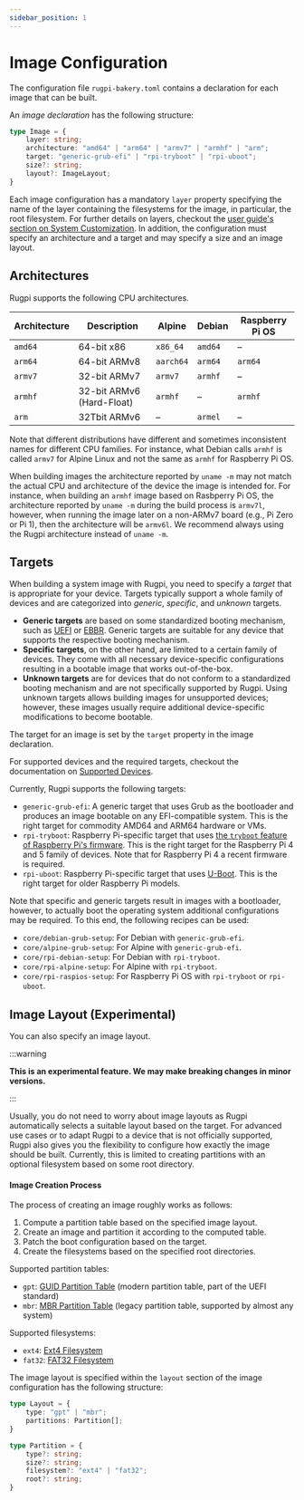 ```yaml
---
sidebar_position: 1
---
```


# Image Configuration

The configuration file `rugpi-bakery.toml` contains a declaration for each image that can be built.

An *image declaration* has the following structure:

```typescript
type Image = {
    layer: string;
    architecture: "amd64" | "arm64" | "armv7" | "armhf" | "arm";
    target: "generic-grub-efi" | "rpi-tryboot" | "rpi-uboot";
    size?: string;
    layout?: ImageLayout;
}
```

Each image configuration has a mandatory `layer` property specifying the name of the layer containing the filesystems for the image, in particular, the root filesystem.
For further details on layers, checkout the [user guide's section on System Customization](./system-customization.md).
In addition, the configuration must specify an architecture and a target and may specify a size and an image layout.

## Architectures

Rugpi supports the following CPU architectures.

| Architecture | Description | Alpine | Debian | Raspberry Pi OS |
| ------------ | ----------- | ------ | ------ | --------------- |
| `amd64` | 64-bit x86 | `x86_64` | `amd64` | – |
| `arm64` | 64-bit ARMv8 | `aarch64` | `arm64` | `arm64` |
| `armv7` | 32-bit ARMv7 | `armv7` | `armhf` | – |
| `armhf` | 32-bit ARMv6 (Hard-Float) | `armhf` | – | `armhf` |
| `arm` | 32Tbit ARMv6 | – | `armel` | – |

Note that different distributions have different and sometimes inconsistent names for different CPU families.
For instance, what Debian calls `armhf` is called `armv7` for Alpine Linux and not the same as `armhf` for Raspberry Pi OS.

When building images the architecture reported by `uname -m` may not match the actual CPU and architecture of the device the image is intended for.
For instance, when building an `armhf` image based on Rasbperry Pi OS, the architecture reported by `uname -m` during the build process is `armv7l`, however, when running the image later on a non-ARMv7 board (e.g., Pi Zero or Pi 1), then the architecture will be `armv6l`.
We recommend always using the Rugpi architecture instead of `uname -m`.


## Targets

When building a system image with Rugpi, you need to specify a *target* that is appropriate for your device.
Targets typically support a whole family of devices and are categorized into *generic*, *specific*, and *unknown* targets.

- **Generic targets** are based on some standardized booting mechanism, such as [UEFI](https://en.wikipedia.org/wiki/UEFI) or [EBBR](https://github.com/ARM-software/ebbr).
Generic targets are suitable for any device that supports the respective booting mechanism.
- **Specific targets**, on the other hand, are limited to a certain family of devices.
They come with all necessary device-specific configurations resulting in a bootable image that works out-of-the-box.
- **Unknown targets** are for devices that do not conform to a standardized booting mechanism and are not specifically supported by Rugpi.
Using unknown targets allows building images for unsupported devices; however, these images usually require additional device-specific modifications to become bootable.

The target for an image is set by the `target` property in the image declaration.

For supported devices and the required targets, checkout the documentation on [Supported Devices](/devices).

Currently, Rugpi supports the following targets:

- `generic-grub-efi`: A generic target that uses Grub as the bootloader and produces an image bootable on any EFI-compatible system.
This is the right target for commodity AMD64 and ARM64 hardware or VMs.
- `rpi-tryboot`: Raspberry Pi-specific target that uses [the `tryboot` feature of Raspberry Pi's firmware](https://www.raspberrypi.com/documentation/computers/config_txt.html#example-update-flow-for-ab-booting).
This is the right target for the Raspberry Pi 4 and 5 family of devices.
Note that for Raspberry Pi 4 a recent firmware is required.
- `rpi-uboot`: Raspberry Pi-specific target that uses [U-Boot](https://docs.u-boot.org/en/latest/).
This is the right target for older Raspberry Pi models.

Note that specific and generic targets result in images with a bootloader, however, to actually boot the operating system additional configurations may be required.
To this end, the following recipes can be used:

- `core/debian-grub-setup`: For Debian with `generic-grub-efi`.
- `core/alpine-grub-setup`: For Alpine with `generic-grub-efi`.
- `core/rpi-debian-setup`: For Debian with `rpi-tryboot`.
- `core/rpi-alpine-setup`: For Alpine with `rpi-tryboot`.
- `core/rpi-raspios-setup`: For Raspberry Pi OS with `rpi-tryboot` or `rpi-uboot`.

## Image Layout (Experimental)

You can also specify an image layout.

:::warning

**This is an experimental feature. We may make breaking changes in minor versions.**

:::

Usually, you do not need to worry about image layouts as Rugpi automatically selects a suitable layout based on the target.
For advanced use cases or to adapt Rugpi to a device that is not officially supported, Rugpi also gives you the flexibility to configure how exactly the image should be built.
Currently, this is limited to creating partitions with an optional filesystem based on some root directory.

#### Image Creation Process

The process of creating an image roughly works as follows:

1. Compute a partition table based on the specified image layout.
2. Create an image and partition it according to the computed table.
3. Patch the boot configuration based on the target.
4. Create the filesystems based on the specified root directories.

Supported partition tables:
- `gpt`: [GUID Partition Table](https://en.wikipedia.org/wiki/GUID_Partition_Table) (modern partition table, part of the UEFI standard)
- `mbr`: [MBR Partition Table](https://en.wikipedia.org/wiki/Master_boot_record) (legacy partition table, supported by almost any system)

Supported filesystems:
- `ext4`: [Ext4 Filesystem](https://en.wikipedia.org/wiki/Ext4)
- `fat32`: [FAT32 Filesystem](https://en.wikipedia.org/wiki/File_Allocation_Table)

The image layout is specified within the `layout` section of the image configuration has the following structure:

```typescript
type Layout = {
    type: "gpt" | "mbr";
    partitions: Partition[];
}

type Partition = {
    type?: string;
    size?: string;
    filesystem?: "ext4" | "fat32";
    root?: string;
}
```
